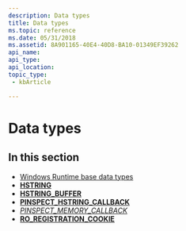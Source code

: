 ```yaml
---
description: Data types
title: Data types
ms.topic: reference
ms.date: 05/31/2018
ms.assetid: 8A901165-40E4-40D8-BA10-01349EF39262
api_name: 
api_type: 
api_location: 
topic_type: 
 - kbArticle

---
```


# Data types

## In this section

-   [Windows Runtime base data types](base-data-types.md)
-   [**HSTRING**](hstring.md)
-   [**HSTRING\_BUFFER**](hstring-buffer.md)
-   [**PINSPECT\_HSTRING\_CALLBACK**](/windows/win32/api/winstring/nc-winstring-pinspect_hstring_callback)
-   [*PINSPECT\_MEMORY\_CALLBACK*](/windows/win32/api/roerrorapi/nc-roerrorapi-pinspect_memory_callback)
-   [**RO\_REGISTRATION\_COOKIE**](ro-registration-cookie.md)

 

 
